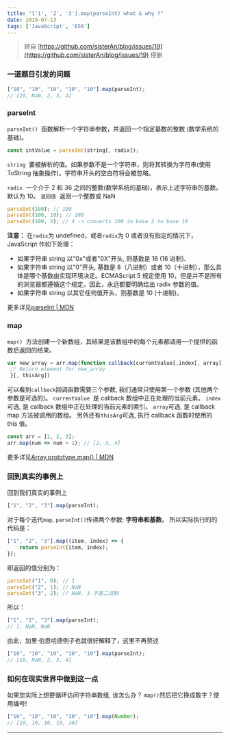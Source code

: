 ```yaml
---
title: "['1', '2', '3'].map(parseInt) what & why ?"
date: 2019-07-13
tags: ['JavaScript', 'ES6']
---
```


> 转自 [https://github.com/sisterAn/blog/issues/19](https://github.com/sisterAn/blog/issues/19) 侵删

### 一道题目引发的问题

```javascript
["10", "10", "10", "10", "10"].map(parseInt);
// [10, NaN, 2, 3, 4]
```

### parseInt

`parseInt()`  函数解析一个字符串参数，并返回一个指定基数的整数 (数学系统的基础)。

```javascript
const intValue = parseInt(string[, radix]);
```

`string`  要被解析的值。如果参数不是一个字符串，则将其转换为字符串(使用 ToString 抽象操作)。字符串开头的空白符将会被忽略。

`radix`  一个介于 2 和 36 之间的整数(数学系统的基础)，表示上述字符串的基数。默认为 10。
`返回值`  返回一个整数或 NaN

```javascript
parseInt(100); // 100
parseInt(100, 10); // 100
parseInt(100, 2); // 4 -> converts 100 in base 2 to base 10
```

**注意：**
在`radix`为 undefined，或者`radix`为 0 或者没有指定的情况下，JavaScript 作如下处理：

-   如果字符串 string 以"0x"或者"0X"开头, 则基数是 16 (16 进制).
-   如果字符串 string 以"0"开头, 基数是 8（八进制）或者 10（十进制），那么具体是哪个基数由实现环境决定。ECMAScript 5 规定使用 10，但是并不是所有的浏览器都遵循这个规定。因此，永远都要明确给出 radix 参数的值。
-   如果字符串 string 以其它任何值开头，则基数是 10 (十进制)。

更多详见[parseInt | MDN](https://developer.mozilla.org/zh-CN/docs/Web/JavaScript/Reference/Global_Objects/parseInt)

### map

`map()`  方法创建一个新数组，其结果是该数组中的每个元素都调用一个提供的函数后返回的结果。

```javascript
var new_array = arr.map(function callback(currentValue[,index[, array]]) {
 // Return element for new_array
 }[, thisArg])
```

可以看到`callback`回调函数需要三个参数, 我们通常只使用第一个参数 (其他两个参数是可选的)。
`currentValue`  是 callback 数组中正在处理的当前元素。
`index`可选, 是 callback 数组中正在处理的当前元素的索引。
`array`可选, 是 callback map 方法被调用的数组。
另外还有`thisArg`可选, 执行 callback 函数时使用的 this 值。

```javascript
const arr = [1, 2, 3];
arr.map(num => num + 1); // [2, 3, 4]
```

更多详见[Array.prototype.map() | MDN](https://developer.mozilla.org/zh-CN/docs/Web/JavaScript/Reference/Global_Objects/Array/map)

### 回到真实的事例上

回到我们真实的事例上

```javascript
["1", "2", "3"].map(parseInt);
```

对于每个迭代`map`, `parseInt()`传递两个参数: **字符串和基数**。
所以实际执行的的代码是：

```javascript
["1", "2", "3"].map((item, index) => {
    return parseInt(item, index);
});
```

即返回的值分别为：

```javascript
parseInt("1", 0); // 1
parseInt("2", 1); // NaN
parseInt("3", 2); // NaN, 3 不是二进制
```

所以：

```javascript
["1", "2", "3"].map(parseInt);
// 1, NaN, NaN
```

由此，加里·伯恩哈德例子也就很好解释了，这里不再赘述

```javascript
["10", "10", "10", "10", "10"].map(parseInt);
// [10, NaN, 2, 3, 4]
```

### 如何在现实世界中做到这一点

如果您实际上想要循环访问字符串数组, 该怎么办？ `map()`然后把它换成数字？使用编号!

```javascript
["10", "10", "10", "10", "10"].map(Number);
// [10, 10, 10, 10, 10]
```

---
